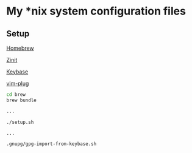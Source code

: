 # My *nix system configuration files

## Setup

[Homebrew](https://brew.sh/)

[Zinit](https://github.com/zdharma/zinit)

[Keybase](https://keybase.io/docs/the_app/install_macos)

[vim-plug](https://github.com/junegunn/vim-plug)

```sh
cd brew
brew bundle

...

./setup.sh

...

.gnupg/gpg-import-from-keybase.sh

```
